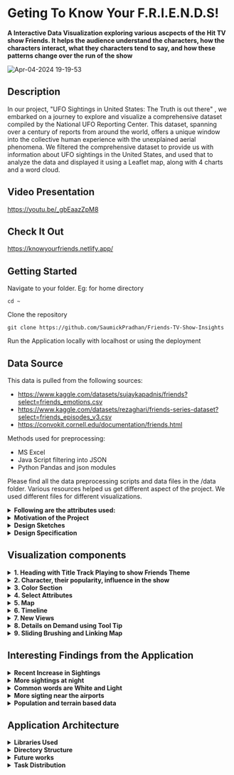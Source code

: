 # Geting To Know Your F.R.I.E.N.D.S!



**A Interactive Data Visualization exploring various ascpects of the Hit TV show Friends. It helps the audience understand  the characters, how the characters interact, what they characters tend to say, and how these patterns change over the run of the show**

![Apr-04-2024 19-19-53](https://github.com/SaumickPradhan/USA-UFO-Sightings-VIZ/assets/85262444/cc42723e-2cdb-4bfb-a6f0-bf79d8daa628)

<h2>Description</h2>

In our project, "UFO Sightings in United States: The Truth is out there" , we embarked on a journey to explore and visualize a comprehensive dataset compiled by the National UFO Reporting Center. This dataset, spanning over a century of reports from around the world, offers a unique window into the collective human experience with the unexplained aerial phenomena. We filtered the comprehensive dataset to provide us with information about UFO sightings in the United States, and used that to analyze the data and displayed it using a Leaflet map, along with 4 charts and a word cloud.

<h2>Video Presentation</h2>

https://youtu.be/_gbEaazZpM8

<h2>Check It Out</h2>

https://knowyourfriends.netlify.app/

<h2>Getting Started</h2>

Navigate to your folder. Eg: for home directory

```
cd ~
```

Clone the repository

```
git clone https://github.com/SaumickPradhan/Friends-TV-Show-Insights
```

Run the Application locally with localhost or using the deployment

<h2>Data Source</h2>

This data is pulled from the following sources:

* https://www.kaggle.com/datasets/sujaykapadnis/friends?select=friends_emotions.csv
* https://www.kaggle.com/datasets/rezaghari/friends-series-dataset?select=friends_episodes_v3.csv
* https://convokit.cornell.edu/documentation/friends.html

Methods used for preprocessing:
* MS Excel
* Java Script filtering into JSON
* Python Pandas and json modules

Please find all the data preprocessing scripts and data files in the /data folder.  Various resources helped us get different aspect of the project. We used different files for different visualizations. 

<details>
<summary><b>Following are the attributes used:</b></summary>

| Entity           | Class   | Description                                       |
|------------------|---------|---------------------------------------------------|
| character        | string  | Name of the character                             |
| lines_spoken     | integer | Number of lines spoken by the character           |
| words_spoken     | integer | Total words spoken by the character               |
| emotions         | string  | Emotions expressed by the character               |
| seasons          | string  | Seasons in which the character appears           |
| scenes           | integer | Number of scenes the character appears in         |
| episodes         | integer | Number of episodes the character appears in       |
| location         | string  | Location of the scene or interaction              |
| char_interaction | string  | ID or label for character interaction             |
| scene_members    | string  | Other characters in the scene                     |


</details>



 <details>
  <summary><b>Motivation of the Project</b></summary>

The motivation for this project was to contribute to the knowledge about the existance of Extraterrestrial activity
and contribute to the documentation and analysis of this cultural phenomenon, adding to the body of knowledge available for researchers, enthusiasts, and the curious alike. We also wanted to hone our data analysis skills in front-end frameworks like D3.Js and Leaflet.js along with using python to analyze and clean the dataset. This data also has first-hand encounters from real people via a reputable
website. 

</details>


<details><summary><b>Design Sketches</b></summary>



**UI sketches**

<img width="553" alt="image" src="https://github.com/SaumickPradhan/Friends-TV-Show-Insights/assets/85262444/45776895-8583-48c7-8153-fa64dde95dda">

<img width="600" alt="image" src="https://github.com/SaumickPradhan/Friends-TV-Show-Insights/assets/85262444/40dc4b91-f40c-4290-a68d-d5d0ce506c5a">




**B Goals sketches**
NACHIKET TO COMPLETE

**A goals**
NACHIKET TO COMPLETE

<img width="660" alt="image" src="https://github.com/SaumickPradhan/Friends-TV-Show-Insights/assets/85262444/16327b12-a5dd-4660-8a30-634b9f31cdf2">

<img width="777" alt="image" src="https://github.com/SaumickPradhan/Friends-TV-Show-Insights/assets/85262444/7f2dba9e-94f9-4488-818b-d85b6051179b">


</details>

<details><summary><b>Design Specification</b></summary>

* Used a linear page scrollable format (changed our original grid based format) as we wanted a linear story flow of selections instead of multiple views together. This facilitiates our story flow during our case studies and findings, mentioned later. 
* Have a story-like feel with the ability to select the episodes and season which is tracked on the top
* Intutive tool tips on all
* More info about design specifications to follow

</details>

<h2>Visualization components</h2>

<details>
  <summary><b>1. Heading with Title Track Playing to show Friends Theme</b> </summary>
  
  <b>C Goals Heading with Intro for the show. The title show song plays in the background with a music player</b>

<img width="791" alt="image" src="https://github.com/SaumickPradhan/Friends-TV-Show-Insights/assets/85262444/7868fa55-a9eb-4a10-8601-2f9001ab7caa">

</details>


<details>
  <summary><b>2. Character, their popularity, influence in the show</b> </summary>
  
  <b>Graph which shows the popularity of the Character is a particular Episode</b>
  
<img width="580" alt="image" src="https://github.com/SaumickPradhan/Friends-TV-Show-Insights/assets/85262444/bc203845-178f-47d9-a921-535236ec1bdf">


</details>


<details>
  <summary><b>3. Color Section </b> </summary>
  
We decided to go with the color pallete from Friends which is Red, yellow and blue.
</details>


<details>
  <summary><b>4. Select Attributes</b> </summary>
  <b> (C Goals) Buttons and drop down to select the set of 'color by' options for points on map and switch background </b>

![image](https://github.com/SaumickPradhan/USA-UFO-Sightings-VIZ/assets/85262444/fc20d8e9-fcbc-49e6-a7da-54f35ad7f38a)

<b> Reasons: </b>

* Geo: How the geography (boundaries, rivers etc.) affects sightings
* Topo: How the Topography (ridges and valleys etc.) affect sightings
* Street: Is it more common to sight near cities or rural areas with less street?
* Airport: More sightings near the airport?

![image](https://github.com/SaumickPradhan/USA-UFO-Sightings-VIZ/assets/85262444/dbffdf7d-a1f7-4290-bbed-ab4ae1b8f6ad)


</details>


<details>
  <summary><b>5. Map</b> </summary>
  <b> (C Goals) Default zoom and positoning of USA, color encoding for plots, highlights and word cloud, Details on Demand </b>

![image](https://github.com/SaumickPradhan/USA-UFO-Sightings-VIZ/assets/85262444/17bca443-00e5-4db4-a101-103bc73aad42)

</details>



<details>
  <summary><b>6. Timeline</b> </summary>
  <b> (C Goals) Timeline by Year and number of sightings </b>

  <b> Reasons: </b>
  * Small binned bars to show height and spikes
  * Sorted by year
  * Using it to brush the map
  * Consulted professor on not having tool tip on timeline as we think it provides less utility. We deprecated the tool tip feature.

![image](https://github.com/SaumickPradhan/USA-UFO-Sightings-VIZ/assets/85262444/17bca443-00e5-4db4-a101-103bc73aad42)

</details>




<details>
  <summary><b>7. New Views</b> </summary>
 <details>
  <summary><b> (B Goals) Bar chart for sightings by Months, depicting seasons</b></summary>

  **Reason:** We did not have different colors for seasons as different places have different seasons. Wanted to depict clear frequency change hence decided to go with bar chart.

<img width="737" alt="image" src="https://github.com/SaumickPradhan/USA-UFO-Sightings-VIZ/assets/85262444/cdc689d2-f753-442b-8041-b349f4986fa1">

</details>

 <details>
  <summary><b> (B Goals) Histogram chart for frequency of sightings different times during the day</b></summary>

  **Reason:** Histogram helps with coninuous time intervals throughout the day. 24 hour timing used as it is universal.

<img width="1083" alt="image" src="https://github.com/SaumickPradhan/USA-UFO-Sightings-VIZ/assets/85262444/80c649ab-f2f5-4ce0-bb9f-6dec58bd80cf">

</details>

 <details>
  <summary><b> (B Goals) Histogram chart for frequency of sightings by encounter length</b></summary>

  **Reason:** Handled very short durations by clubbing them into custom sections (bars) of intervals

<img width="1167" alt="image" src="https://github.com/SaumickPradhan/USA-UFO-Sightings-VIZ/assets/85262444/6c3a665f-594f-4ee1-b055-2e34d5188cf8">

</details>

 <details>
  <summary><b> (B Goals) Emoji based scatter plot to track frequency of occurance of different shapes</b></summary>

  **Reason:** We wanted the user to see the different shapes represented in the plot to be intuitive.

<img width="1066" alt="image" src="https://github.com/SaumickPradhan/USA-UFO-Sightings-VIZ/assets/85262444/14d3a6e7-75ec-4a8c-8b59-41a6e03f2f87">

</details>

</details>

<details>
<summary><b>8. Details on Demand using Tool Tip</b></summary>
<b>Hovering over the Map and Word Cloud will provide extra information about that data point</b>
 
<img width="560" alt="image" src="https://github.com/SaumickPradhan/USA-UFO-Sightings-VIZ/assets/85262444/531bcd7e-f162-4947-8d22-147d6fd02170">

<img width="255" alt="image" src="https://github.com/SaumickPradhan/USA-UFO-Sightings-VIZ/assets/85262444/b2882914-3370-4ca0-b919-345b9fa4494d">

<img width="205" alt="image" src="https://github.com/SaumickPradhan/USA-UFO-Sightings-VIZ/assets/85262444/54ed41ba-4e25-47c9-8b82-dd1e77c2650a">

</details>

<details>
<summary><b>9. Sliding Brushing and Linking Map</b></summary>
<b> (A Goals) Brushing Map by Selecting and dragging a section on the Time line or any of the 4 Plots will lead to focusing the data on only a certain section on Map</b>

<img width="1078" alt="image" src="https://github.com/SaumickPradhan/USA-UFO-Sightings-VIZ/assets/85262444/9e2254d3-9458-448a-a5fb-7d0dab87ac4f">

<img width="705" alt="image" src="https://github.com/SaumickPradhan/USA-UFO-Sightings-VIZ/assets/85262444/4c6ec01f-7661-438d-93f7-c26526791b17">

<img width="1119" alt="image" src="https://github.com/SaumickPradhan/USA-UFO-Sightings-VIZ/assets/85262444/c8ef1fa3-89a1-46bc-a967-35db0f53c1c1">

<img width="1186" alt="image" src="https://github.com/SaumickPradhan/USA-UFO-Sightings-VIZ/assets/85262444/16577899-7ab8-4b76-ae03-c38cf68e7d57">

<img width="1075" alt="image" src="https://github.com/SaumickPradhan/USA-UFO-Sightings-VIZ/assets/85262444/332a850c-666c-4480-854b-7e7f721ee489">

**Reason:** 
* Becasue of the large dataset of shapes, it is slow to load the data. Hence brushing here is slow.
* Professor said it is not easy to use the default brush with D3 hence we came up with alternatives to brush by timeline

<img width="343" alt="image" src="https://github.com/SaumickPradhan/USA-UFO-Sightings-VIZ/assets/85262444/cbb43c47-9e5a-4e4d-b293-d91282b4cd19">

<b> (A Goals) Word Cloud to brush the Map</b>

**Reason:** 
* click on the words in the word cloud to see their spatial location and frequency in the map. the word cloud has tool tips and is colors by size. it brushes the map. 

<img width="1169" alt="image" src="https://github.com/SaumickPradhan/USA-UFO-Sightings-VIZ/assets/85262444/9ddaaee5-0e6b-4425-bc0b-f503eddd0f8d">

 
</details>
</details>



<h2>Interesting Findings from the Application</h2>

<details>
<summary><b>Recent Increase in Sightings</b></summary>
<b>It is interesting to note that the number of sightings have increased recently. Maybe due to increased airplanes, drones, people might assume them to be UFOs.</b>
<img width="638" alt="image" src="https://github.com/SaumickPradhan/USA-UFO-Sightings-VIZ/assets/85262444/a015a9f5-ccaf-4904-9710-a06509f9cd8b">
</details>

<details>
<summary><b>More sightings at night</b></summary>
  
<b>More sigthings seen at night, as shining objects, shooting stars and other entities are often confused with UFOs</b>
  
<img width="672" alt="image" src="https://github.com/SaumickPradhan/USA-UFO-Sightings-VIZ/assets/85262444/26df7397-c936-4e09-b975-1cf56d20b33c">
</details>

<details>
<summary><b>Common words are White and Light</b></summary>
<b>This shows that the sightings are commonly associated with sparkling flash lights (especially at night). Maybe stars.</b>
  
<img width="359" alt="image" src="https://github.com/SaumickPradhan/USA-UFO-Sightings-VIZ/assets/85262444/1b2d8336-10f9-44d6-ab75-329ed152ad4d">

</details>


<details>
<summary><b>More sigting near the airports</b></summary>
<b> Sightings are commonly seen near commericial airports. here is an example from California and Nevada. Look at SFO, SJO, LAX, LAS.</b>
  
<img width="594" alt="image" src="https://github.com/SaumickPradhan/USA-UFO-Sightings-VIZ/assets/85262444/48fd063e-4d6a-4772-ac4e-18aba8a49300">

<img width="601" alt="image" src="https://github.com/SaumickPradhan/USA-UFO-Sightings-VIZ/assets/85262444/f2d4b126-e2f6-4d4a-aeca-ef6b635b693d">

</details>

<details>
<summary><b>Population and terrain based data</b></summary>
<b> The more populated areas have more sigthings. The rough terrain areas have less sightings. <b>
 
<img width="601" alt="image" src="https://github.com/SaumickPradhan/USA-UFO-Sightings-VIZ/assets/85262444/f2d4b126-e2f6-4d4a-aeca-ef6b635b693d">

</details>




<h2>Application Architecture </h2>

<details>
<summary><b>Libraries Used</b></summary>
 
- [Javascript D3](https://d3js.org/)
 
- [Leaflet](https://leafletjs.com/)
  
- [WordCloud](https://github.com/jasondavies/d3-cloud)
</details>

<details>
<summary><b>Directory Structure</b></summary>
  
- CSS

  - style.css: ALl the styling for index.html
    
- data

  - ufo_sightings.csv: Origianl data for all the encounters, pulled from [National UFO Reporting Center](https://nuforc.org/).

  - ufo_sightings_NMV.csv: Preproccessed Data with encounters filtered for US only, with no missing values.
 
  - most_common_words: Preproccessed data with the 50 most commonly used word in descripttions.
 
  - word_coordinates1.csv: Preprocessed data with latitude and longitude attributed with the most common words.
    
- js
  
  - Leaflet.js: Leaflet file
    
  - d3.v6.min.js: D3 file

  - Leaflet.js-map: Leaflet map file

  - LeafletMap.js: Leaflet map file with Leaflet class for displaying the map and filtering with brushing along with tooltip functionality. 
    
  - main.js: Runner file for .js files along with loading all the csv datasets using D3
    
  - ufo_encounter.js: .js file for visualizing the frequency of sightings by encounter length by using D3.js, and implementing an interactive brush for filtering data.
    
  - ufo_seasonal_patterns.js: .js file for visualizing the frequency of sightings by month by using D3.js, and implementing an interactive brush for filtering data by month on a bar graph.

  - ufo_shaoe.js: .js file for visualizing the frequency of sightings by shape using custom shapes, and implementing an interactive brush for filtering data by shape on a bar chart.

  - ufo_sightings.js: .js file for visualizing the timeline of sightings over the years, and implementing an interactive brush for selecting date ranges.

  - ufoshapeplot.js: .js file for creating a bar chart visualization of UFO sightings categorized by shape and initializing the visualization with scales, axes, and brush functionality. 
    
- index.html: Runner page

- README.md



</details>



<details>
<summary><b>Future works</b></summary>
<b>1. </b> looking at a way to add different map where the regions can be selected

<b>2. </b> creating a uniform spaced maps with clickable bars

<b>3. </b> Improve styling and spacing in the page
  
</details>




 <details>
  <summary><b>Task Distribution</b></summary>

  <b> Here are the components worked on by the Team:</b>
  
  *  Introduction and Refresh: Saumick
  *  Color By buttons: Nachiket
  *  Leaflet Map and Re orientation: Saumick
  *  Map Tool Tips: Saumick
  *  Data preprocessing: Nachiket
  *  Change maps by attribute: Saumick
  *  Time Line + Brushing: Om
  *  Sightings by Month + Brushing: Om
  *  Sighting in a Day + Brushing: Om
  *  Sightings by Encounter Length + Brushing: Nachiket + Saumick
  *  Sightings by Shape + Brushing: Saumick
  *  Word Cloud + Tool tips: Nachiket
  *  Map Brushing: Nachiket
  *  CSS, coloring and formatting maps: Saumick
  *  Documentation: Saumick + Nachiket
  *  Some UI Sketches: Ameya
    
 </details>
